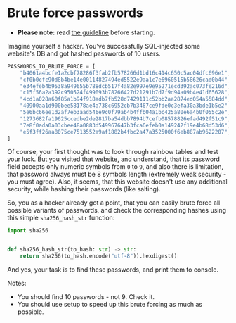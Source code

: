 # Brute force passwords

- **Please note:** read [the guideline](https://github.com/mate-academy/py-task-guideline/blob/main/README.md)
before starting.

Imagine yourself a hacker. You've successfully SQL-injected some website's DB and got hashed passwords of 10 users.
```python
PASSWORDS_TO_BRUTE_FORCE = [
    "b4061a4bcfe1a2cbf78286f3fab2fb578266d1bd16c414c650c5ac04dfc696e1",
    "cf0b0cfc90d8b4be14e00114827494ed5522e9aa1c7e6960515b58626cad0b44",
    "e34efeb4b9538a949655b788dcb517f4a82e997e9e95271ecd392ac073fe216d",
    "c15f56a2a392c950524f499093b78266427d21291b7d7f9d94a09b4e41d65628",
    "4cd1a028a60f85a1b94f918adb7fb528d7429111c52bb2aa2874ed054a5584dd",
    "40900aa1d900bee58178ae4a738c6952cb7b3467ce9fde0c3efa30a3bde1b5e2",
    "5e6bc66ee1d2af7eb3aad546e9c0f79ab4b4ffb04a1bc425a80e6a4b0f055c2e",
    "1273682fa19625ccedbe2de2817ba54dbb7894b7cefb08578826efad492f51c9",
    "7e8f0ada0a03cbee48a0883d549967647b3fca6efeb0a149242f19e4b68d53d6",
    "e5f3ff26aa8075ce7513552a9af1882b4fbc2a47a3525000f6eb887ab9622207",
]
```
Of course, your first thought was to look through rainbow tables and test your luck.
But you visited that website, and understand, that its password field accepts only numeric symbols from `0` to `9`, and
also there is limitation, that password always must be 8 symbols length (extremely weak security - you must agree). 
Also, it seems, that this website doesn't use any additional security, while hashing their passwords (like salting).

So, you as a hacker already got a point, that you can easily brute force all possible variants of passwords,
and check the corresponding hashes using this simple `sha256_hash_str` function:
```python
import sha256


def sha256_hash_str(to_hash: str) -> str:
    return sha256(to_hash.encode("utf-8")).hexdigest()
```

And yes, your task is to find these passwords, and print them to console.


Notes:
- You should find 10 passwords - not 9. Check it.
- You should use setup to speed up this brute forcing as much as possible.


